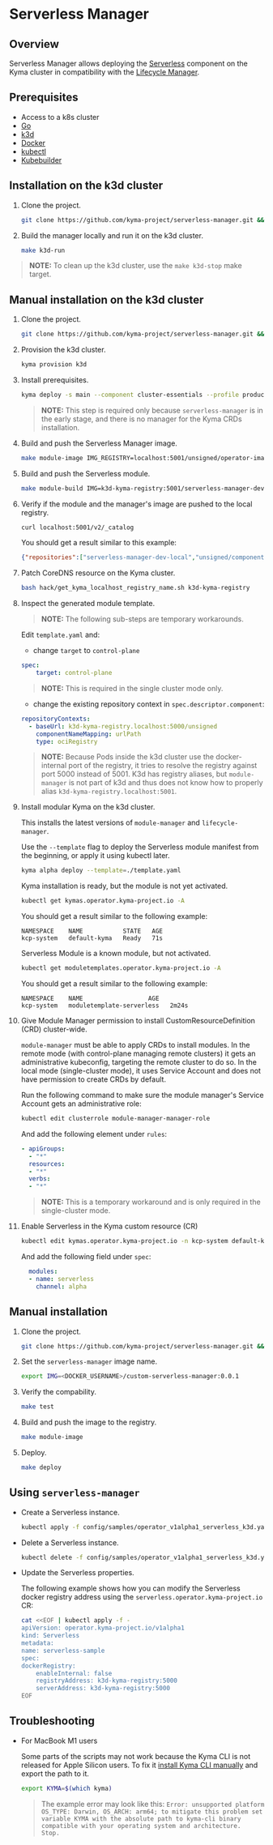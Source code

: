 # Serverless Manager

## Overview

Serverless Manager allows deploying the [Serverless](https://kyma-project.io/docs/kyma/latest/01-overview/main-areas/serverless/) component on the Kyma cluster in compatibility with the [Lifecycle Manager](https://github.com/kyma-project/lifecycle-manager).

## Prerequisites

- Access to a k8s cluster
- [Go](https://go.dev/)
- [k3d](https://k3d.io/)
- [Docker](https://www.docker.com/)
- [kubectl](https://kubernetes.io/docs/tasks/tools/)
- [Kubebuilder](https://book.kubebuilder.io/)

## Installation on the k3d cluster

1. Clone the project.

    ```bash
    git clone https://github.com/kyma-project/serverless-manager.git && cd serverless-manager/
    ```

2. Build the manager locally and run it on the k3d cluster.

    ```bash
    make k3d-run
    ```

> **NOTE:** To clean up the k3d cluster, use the `make k3d-stop` make target.

## Manual installation on the k3d cluster

1. Clone the project.

    ```bash
    git clone https://github.com/kyma-project/serverless-manager.git && cd serverless-manager/
    ```

2. Provision the k3d cluster.

    ```bash
    kyma provision k3d
    ```

3. Install prerequisites.

    ```bash
    kyma deploy -s main --component cluster-essentials --profile production --ci
    ```

    > **NOTE:** This step is required only because `serverless-manager` is in the early stage, and there is no manager for the Kyma CRDs installation.

4. Build and push the Serverless Manager image.

    ```bash
    make module-image IMG_REGISTRY=localhost:5001/unsigned/operator-images IMG=localhost:5001/serverless-manager-dev-local:0.0.1
    ```

5. Build and push the Serverless module.

    ```bash
    make module-build IMG=k3d-kyma-registry:5001/serverless-manager-dev-local:0.0.1 MODULE_REGISTRY=localhost:5001/unsigned
    ```

6. Verify if the module and the manager's image are pushed to the local registry.

    ```bash
    curl localhost:5001/v2/_catalog
    ```

    You should get a result similar to this example:

    ```json
    {"repositories":["serverless-manager-dev-local","unsigned/component-descriptors/kyma.project.io/module/serverless"]}
    ```

7. Patch CoreDNS resource on the Kyma cluster.

    ```bash
    bash hack/get_kyma_localhost_registry_name.sh k3d-kyma-registry
    ```

8. Inspect the generated module template.

    > **NOTE:** The following sub-steps are temporary workarounds.

    Edit `template.yaml` and:

    - change `target` to `control-plane`

    ```yaml
    spec:
        target: control-plane
    ```

    > **NOTE:** This is required in the single cluster mode only.

    - change the existing repository context in `spec.descriptor.component`:  
    
    ```yaml
    repositoryContexts:                                                                           
      - baseUrl: k3d-kyma-registry.localhost:5000/unsigned
        componentNameMapping: urlPath                                                               
        type: ociRegistry
    ```

    > **NOTE:** Because Pods inside the k3d cluster use the docker-internal port of the registry, it tries to resolve the registry against port 5000 instead of 5001. K3d has registry aliases, but `module-manager` is not part of k3d and thus does not know how to properly alias `k3d-kyma-registry.localhost:5001`.

9. Install modular Kyma on the k3d cluster.

    This installs the latest versions of `module-manager` and `lifecycle-manager`.

    Use the `--template` flag to deploy the Serverless module manifest from the beginning, or apply it using kubectl later.

    ```bash
    kyma alpha deploy --template=./template.yaml
    ```

    Kyma installation is ready, but the module is not yet activated.

    ```bash
    kubectl get kymas.operator.kyma-project.io -A
    ```

    You should get a result similar to the following example:

    ```text
    NAMESPACE    NAME           STATE   AGE
    kcp-system   default-kyma   Ready   71s
    ```

    Serverless Module is a known module, but not activated.

    ```bash
    kubectl get moduletemplates.operator.kyma-project.io -A 
    ```

    You should get a result similar to the following example:

    ```text
    NAMESPACE    NAME                  AGE
    kcp-system   moduletemplate-serverless   2m24s
    ```

10. Give Module Manager permission to install CustomResourceDefinition (CRD) cluster-wide.

    `module-manager` must be able to apply CRDs to install modules. In the remote mode (with control-plane managing remote clusters) it gets an administrative kubeconfig, targeting the remote cluster to do so. In the local mode (single-cluster mode), it uses Service Account and does not have permission to create CRDs by default.

    Run the following command to make sure the module manager's Service Account gets an administrative role:

    ```bash
    kubectl edit clusterrole module-manager-manager-role
    ```

    And add the following element under `rules`:

    ```yaml
    - apiGroups:
      - "*"
      resources:
      - "*"                  
      verbs:                  
      - "*"
    ```

    > **NOTE:** This is a temporary workaround and is only required in the single-cluster mode.

11. Enable Serverless in the Kyma custom resource (CR)

    ```bash
    kubectl edit kymas.operator.kyma-project.io -n kcp-system default-kyma
    ```

    And add the following field under `spec`:

    ```yaml
      modules:
      - name: serverless
        channel: alpha
    ```

## Manual installation

1. Clone the project.

    ```bash
    git clone https://github.com/kyma-project/serverless-manager.git && cd serverless-manager/
    ```

2. Set the `serverless-manager` image name.

    ```bash
    export IMG=<DOCKER_USERNAME>/custom-serverless-manager:0.0.1
    ```

3. Verify the compability.

    ```bash
    make test
    ```

4. Build and push the image to the registry.

    ```bash
    make module-image
    ```

5. Deploy.

    ```bash
    make deploy
    ```

## Using `serverless-manager`

- Create a Serverless instance.

    ```bash
    kubectl apply -f config/samples/operator_v1alpha1_serverless_k3d.yaml
    ```

- Delete a Serverless instance.

    ```bash
    kubectl delete -f config/samples/operator_v1alpha1_serverless_k3d.yaml
    ```

- Update the Serverless properties.

    The following example shows how you can modify the Serverless docker registry address using the `serverless.operator.kyma-project.io` CR:

    ```bash
    cat <<EOF | kubectl apply -f -
    apiVersion: operator.kyma-project.io/v1alpha1
    kind: Serverless
    metadata:
    name: serverless-sample
    spec:
    dockerRegistry:
        enableInternal: false
        registryAddress: k3d-kyma-registry:5000
        serverAddress: k3d-kyma-registry:5000
    EOF
    ```

## Troubleshooting

- For MacBook M1 users

    Some parts of the scripts may not work because the Kyma CLI is not released for Apple Silicon users. To fix it [install Kyma CLI manually](https://github.com/kyma-project/cli#installation) and export the path to it.

    ```bash
    export KYMA=$(which kyma)
    ```

    > The example error may look like this: `Error: unsupported platform OS_TYPE: Darwin, OS_ARCH: arm64; to mitigate this problem set variable KYMA with the absolute path to kyma-cli binary compatible with your operating system and architecture.  Stop.`
